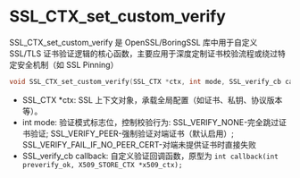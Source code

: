 # SSL_CTX_set_custom_verify
SSL_CTX_set_custom_verify 是 OpenSSL/BoringSSL 库中用于​​自定义 SSL/TLS 证书验证逻辑​​的核心函数，主要应用于深度定制证书校验流程或绕过特定安全机制（如 SSL Pinning）

```c
void SSL_CTX_set_custom_verify(SSL_CTX *ctx, int mode, SSL_verify_cb callback);
```
- ​​SSL_CTX *ctx​​: SSL 上下文对象，承载全局配置（如证书、私钥、协议版本等）。
- int mode: 验证模式标志位，控制校验行为: SSL_VERIFY_NONE-完全跳过证书验证; SSL_VERIFY_PEER-强制验证对端证书（默认启用）; SSL_VERIFY_FAIL_IF_NO_PEER_CERT-对端未提供证书时直接失败
- ​​SSL_verify_cb callback​​: 自定义验证回调函数，原型为 `int callback(int preverify_ok, X509_STORE_CTX *x509_ctx);` 
